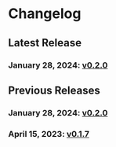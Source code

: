 # Changelog


## Latest Release
### January 28, 2024: [v0.2.0](/.changelog/v0.2.0.mdx)


## Previous Releases
### January 28, 2024: [v0.2.0](/.changelog/v0.2.0.mdx)
### April 15, 2023: [v0.1.7](/.changelog/v0.1.7.mdx)